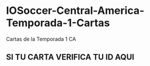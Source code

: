 # IOSoccer-Central-America-Temporada-1-Cartas
Cartas de la Temporada 1 CA


## SI TU CARTA VERIFICA TU ID AQUI
